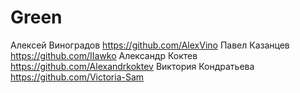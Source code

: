 # Green
Алексей Виноградов https://github.com/AlexVino
Павел Казанцев https://github.com/IIawko
Александр Коктев https://github.com/Alexandrkoktev
Виктория Кондратьева https://github.com/Victoria-Sam
